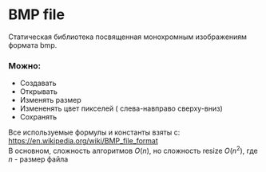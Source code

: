 # BMP file
Статическая библиотека посвященная монохромным изображениям
формата bmp.
### Можно:
* Создавать
* Открывать
* Изменять размер
* Измененять цвет пикселей ( слева-навправо сверху-вниз)
* Сохранять  

Все используемые формулы и константы взяты с: 
<https://en.wikipedia.org/wiki/BMP_file_format>  
В основном, сложность алгоритмов $O(n)$, но сложность resize 
$O(n^2)$, где $n$ - размер файла
